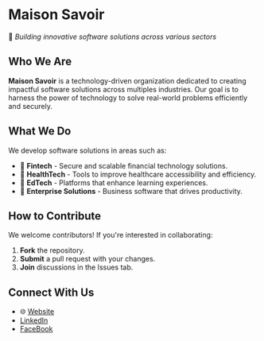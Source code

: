 # Maison Savoir

🚀 *Building innovative software solutions across various sectors*

## Who We Are

**Maison Savoir** is a technology-driven organization dedicated to creating impactful software solutions across multiples industries. Our goal is to harness the power of technology to solve real-world problems efficiently and securely.

## What We Do

We develop software solutions in areas such as:

- 🏦 **Fintech** - Secure and scalable financial technology solutions.
- 🏥 **HealthTech** - Tools to improve healthcare accessibility and efficiency.
- 🏫 **EdTech** - Platforms that enhance learning experiences.
- 🏢 **Enterprise Solutions** - Business software that drives productivity.
  
## How to Contribute

We welcome contributors! If you're interested in collaborating:

1. **Fork** the repository.
2. **Submit** a pull request with your changes.
3. **Join** discussions in the Issues tab.

## Connect With Us

- 🌐 [Website](https://maisonsavoir.com)
- [LinkedIn](loading.com)
- [FaceBook](loading.com)

